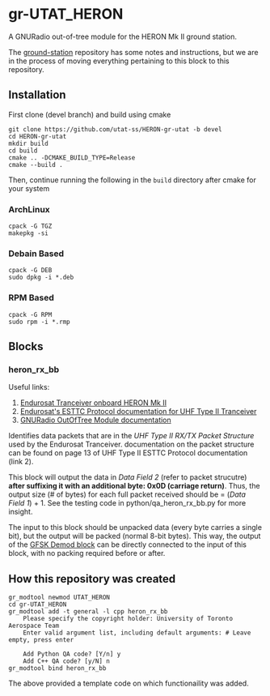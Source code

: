 # gr-UTAT_HERON

A GNURadio out-of-tree module for the HERON Mk II ground station.

The [ground-station](https://github.com/HeronMkII/ground-station) repository has some notes and instructions, but we are in the process of moving everything pertaining to this block to this repository.

## Installation

First clone (devel branch) and build using cmake

```
git clone https://github.com/utat-ss/HERON-gr-utat -b devel
cd HERON-gr-utat
mkdir build
cd build
cmake .. -DCMAKE_BUILD_TYPE=Release
cmake --build .
```

Then, continue running the following in the `build` directory after cmake for your system

### ArchLinux

```
cpack -G TGZ
makepkg -si
```

### Debain Based

```
cpack -G DEB
sudo dpkg -i *.deb
```

### RPM Based

```
cpack -G RPM
sudo rpm -i *.rmp
```

## Blocks

### heron_rx_bb

Useful links:
1. [Endurosat Tranceiver onboard HERON Mk II](https://www.endurosat.com/cubesat-store/cubesat-communication-modules/uhf-transceiver-ii/#request-step-modal)
2. [Endurosat's ESTTC Protocol documentation for UHF Type II Tranceiver](https://drive.google.com/file/d/1QbZfTUcGsZVrNnLC-i74AeppRjXvG178/view?usp=sharing)
3. [GNURadio OutOfTree Module documentation](https://wiki.gnuradio.org/index.php/OutOfTreeModules)

Identifies data packets that are in the *UHF Type II RX/TX Packet Structure* used by the Endurosat Tranceiver. documentation on the packet structure can be found on page 13 of UHF Type II ESTTC Protocol documentation (link 2). 

This block will output the data in *Data Field 2* (refer to packet strucutre) **after suffixing it with an additional byte: 0x0D (carriage return)**. Thus, the output size (# of bytes) for each full packet received should be = (*Data Field 1*) + 1. See the testing code in python/qa_heron_rx_bb.py for more insight.

The input to this block should be unpacked data (every byte carries a single bit), but the output will be packed (normal 8-bit bytes). This way, the output of the [GFSK Demod block](https://wiki.gnuradio.org/index.php/GFSK_Demod) can be directly connected to the input of this block, with no packing required before or after.

## How this repository was created

```
gr_modtool newmod UTAT_HERON
cd gr-UTAT_HERON
gr_modtool add -t general -l cpp heron_rx_bb
    Please specify the copyright holder: University of Toronto Aerospace Team
    Enter valid argument list, including default arguments: # Leave empty, press enter

    Add Python QA code? [Y/n] y
    Add C++ QA code? [y/N] n
gr_modtool bind heron_rx_bb
```

The above provided a template code on which functionaility was added.
